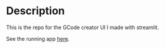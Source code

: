 # Description

This is the repo for the GCode creator UI I made with streamlit.

See the running app [here](https://share.streamlit.io/colinbousige/streamgcode/GCode.py).